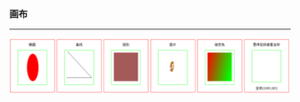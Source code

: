 ﻿### 画布
---
![canvas.png](https://github.com/Tanglong9344/CSS-JS/blob/master/canvas/picture/canvas.PNG)